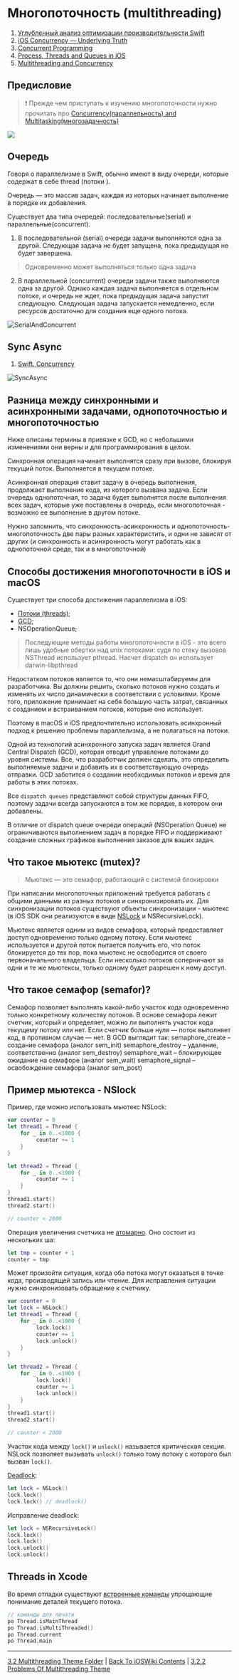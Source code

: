  # Многопоточность (multithreading)
 
1. [Углубленный анализ оптимизации производительности Swift](https://russianblogs.com/article/764556451/)
2. [iOS Concurrency — Underlying Truth](https://chetan-aggarwal.medium.com/ios-concurrency-underlying-truth-1021a0bb2a98)
3. [Concurrent Programming](https://www.oreilly.com/library/view/high-performance-ios/9781491910993/ch04.html)
4. [Process, Threads and Queues in iOS](https://www.tirupatibalan.com/2019/04/01/process-threads-queues-in-ios.html)
5. [Multithreading and Concurrency](https://github.com/sashakid/ios-guide/blob/master/Main/10_multithreading_concurrency.md)

## Предисловие

> ❗ Прежде чем приступать к изучению многопоточности нужно прочитать про [Concurrency(параллельность) and Multitasking(многозадачность)](/2%20ComputerScience/2.0%20Linux/2.0.4%20ConcurrencyAndMultitasking/)

![](https://www.w3.org/People/Frystyk/thesis/MultiStackThread.gif)

## Очередь

Говоря о параллелизме в Swift, обычно имеют в виду очереди, которые содержат в себе thread (потоки  ).

Очередь — это массив задач, каждая из которых начинает выполнение в порядке их добавления.

Существует два типа очередей: последовательные(serial) и параллельные(concurrent).

1) В последовательной (serial) очереди задачи выполняются одна за другой. Следующая задача не будет запущена, пока предыдущая не будет завершена.

> Одновременно может выполняться только одна задача   

2) В параллельной (concurrent) очереди задачи также выполняются одна за другой. Однако каждая задача выполняется в отдельном потоке, и очередь не ждет, пока предыдущая задача запустит следующую. Следующая задача запускается немедленно, если ресурсов достаточно для создания еще одного потока.

![SerialAndConcurrent](https://github.com/eldaroid/pictures/blob/master/iOSWiki/Concurrency/SerialAndConcurrent.png?raw=true)

## Sync Async

1. [Swift. Concurrency](https://maxim-kryloff.medium.com/swift-concurrency-810fdbe0b248)

![SyncAsync](https://github.com/eldaroid/pictures/blob/master/iOSWiki/Concurrency/SyncAsync.png?raw=true)

## Разница между синхронными и асинхронными задачами, однопоточностью и многопоточностью

Ниже описаны термины в привязке к GCD, но с небольшими изменениями они верны и для программирования в целом.

Синхронная операция начинает выполнятся сразу при вызове, блокируя текущий поток. Выполняется в текущем потоке. 

Асинхронная операция ставит задачу в очередь выполнения, продолжает выполнение кода, из которого вызвана задача. Если очередь однопоточная, то задача будет выполнятся после выполнения всех задач, которые уже поставлены в очередь, если многопоточная - возможно ее выполнение в другом потоке.

Нужно запомнить, что синхронность-асинхронность и однопоточность-многопоточность две пары разных характеристить, и одни не зависят от других (и синхронность и асинхронность могут работать как в однопоточной среде, так и в многопоточной)


## Способы достижения многопоточности в iOS и macOS

Существует три способа достижения параллелизма в iOS:

* [Потоки (threads)](/2%20ComputerScience/2.0%20Linux/2.0.4%20ConcurrencyAndMultitasking/2.0.4.2%20Thread.md);
* [GCD](./3.2.3%20GCD.md);
* NSOperationQueue;

> Последующие методы работы многопоточности в iOS - это всего лишь удобные обертки над unix потоками: судя по стеку вызовов NSThread использует pthread. Насчет dispatch он использует darwin-libpthread

Недостатком потоков является то, что они немасштабируемы для разработчика. Вы должны решить, сколько потоков нужно создать и изменять их число динамически в соответствии с условиями. Кроме того, приложение принимает на себя большую часть затрат, связанных с созданием и встраиванием потоков, которые оно использует.

Поэтому в macOS и iOS предпочтительно использовать асинхронный подход к решению проблемы параллелизма, а не полагаться на потоки.

Одной из технологий асинхронного запуска задач является Grand Central Dispatch (GCD), которая отводит управление потоками до уровня системы. Все, что разработчик должен сделать, это определить выполняемые задачи и добавить их в соответствующую очередь отправки. GCD заботится о создании необходимых потоков и время для работы в этих потоках.

Все `dispatch queues` представляют собой структуры данных FIFO, поэтому задачи всегда запускаются в том же порядке, в котором они добавлены.

В отличие от dispatch queue очереди операций (NSOperation Queue) не ограничиваются выполнением задач в порядке FIFO и поддерживают создание сложных графиков выполнения заказов для ваших задач.

## Что такое мьютекс (mutex)?

> Мьютекс — это семафор, работающий с системой блокировки

При написании многопоточных приложений требуется работать с общими данными из разных потоков и синхронизировать их. Для синхронизации потоков существуют объекты синхронизации - мьютекс (в iOS SDK они реализуются в виде [NSLock](/3%20Memory%20and%20Concurrency/3.2%20Multithreading/3.2.1%20Multithreading.md#пример-мьютекса---nslock) и NSRecursiveLock).

Мьютекс является одним из видов семафора, который предоставляет доступ одновременно только одному потоку. Если мьютекс используется и другой поток пытается получить его, что поток блокируется до тех пор, пока мьютекс не освободится от своего первоначального владельца. Если несколько потоков соперничают за одни и те же мьютексы, только одному будет разрешен к нему доступ.

## Что такое семафор (semafor)?

Семафор позволяет выполнять какой-либо участок кода одновременно только конкретному количеству потоков. В основе семафора лежит счетчик, который и определяет, можно ли выполнять участок кода текущему потоку или нет. Если счетчик больше нуля — поток выполняет код, в противном случае — нет. В GCD выглядит так: semaphore_create – создание семафора (аналог sem_init)
semaphore_destroy – удаление, соответственно (аналог sem_destroy)
semaphore_wait – блокирующее ожидание на семафоре (аналог sem_wait)
semaphore_signal – освобождение семафора (аналог sem_post)

## Пример мьютекса - NSlock

Пример, где можно использовать мьютекс NSLock:

```swift
var counter = 0 
let thread1 = Thread {
    for _ in 0..<1000 {
         counter += 1
    }
}

let thread2 = Thread {
    for _ in 0..<1000 {
         counter += 1
    }
}
thread1.start()
thread2.start()

// counter < 2000
```

Операция увеличения счетчика не [атомарно](/5%20Swift/5.2%20Glossary.md#:~:text=Атомарность). Оно состоит из нескольких ша: 

```swift
let tmp = counter + 1
counter = tmp
```

Может произойти ситуация, когда оба потока могут оказаться в точке кода, производящей запись или чтение. Для исправления ситуации нужно синхронизовать обращение к счетчику. 


```swift
var counter = 0
let lock = NSLock()
let thread1 = Thread {
    for _ in 0..<1000 {
         lock.lock()
         counter += 1
         lock.unlock()
    }
}

let thread2 = Thread {
    for _ in 0..<1000 {
         lock.lock()
         counter += 1
         lock.unlock()
    }
}
thread1.start()
thread2.start()

// counter < 2000
```

Участок кода между `lock()` и `unlock()` называется критическая секция. NSLock позволяет вызывать `unlock()` только тому потоку с которого был вызван `lock()`.

[Deadlock](/3%20Memory%20and%20Concurrency/3.2%20Multithreading/3.2.2%20ProblemsOfMultithreading.md):

```swift
let lock = NSLock()
lock.lock()
lock.lock() // deadlock()
```

Исправление deadlock:

```swift
let lock = NSRecursiveLock()
lock.lock()
lock.lock()
lock.unlock()
lock.unlock()
```

## Threads in Xcode

Во время отладки существуют [встроенные команды](https://codeswift.ru/wp-content/uploads/2022/02/12.png) упрощающие понимание деталей текущего потока. 

```swift
// команды для печати
po Thread.isMainThread
po Thread.isMultiThreaded()
po Thread.current
po Thread.main
```

---

[3.2 Multithreading Theme Folder](/3%20Memory%20and%20Concurrency/3.2%20Multithreading/) | [Back To iOSWiki Contents](https://github.com/eldaroid/iOSWiki) | [3.2.2 Problems Of Multithreading Theme](./3.2.2%20ProblemsOfMultithreading.md)